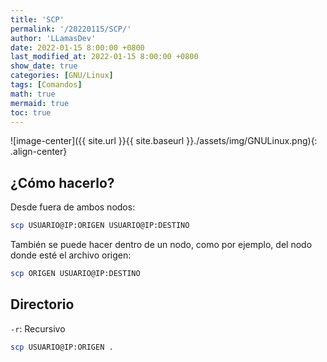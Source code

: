 ```yaml
---
title: 'SCP'
permalink: '/20220115/SCP/'
author: 'LLamasDev'
date: 2022-01-15 8:00:00 +0800
last_modified_at: 2022-01-15 8:00:00 +0800
show_date: true
categories: [GNU/Linux]
tags: [Comandos]
math: true
mermaid: true
toc: true
---
```


![image-center]({{ site.url }}{{ site.baseurl }}./assets/img/GNULinux.png){: .align-center}

## ¿Cómo hacerlo?

Desde fuera de ambos nodos:
```bash
scp USUARIO@IP:ORIGEN USUARIO@IP:DESTINO
```

También se puede hacer dentro de un nodo, como por ejemplo, del nodo donde esté el archivo origen:
```bash
scp ORIGEN USUARIO@IP:DESTINO
```

## Directorio

`-r`: Recursivo
```bash
scp USUARIO@IP:ORIGEN .
```